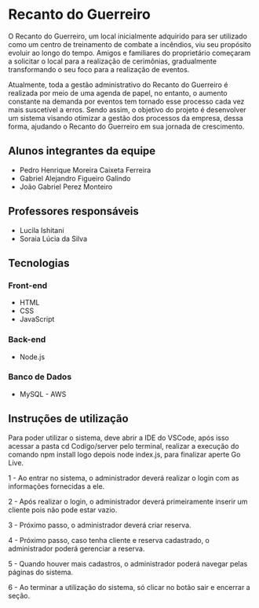 # Recanto do Guerreiro

O Recanto do Guerreiro, um local inicialmente adquirido para ser utilizado como um centro de treinamento de combate a incêndios, viu seu propósito evoluir ao longo do tempo. Amigos e familiares do proprietário começaram a solicitar o local para a realização de cerimônias, gradualmente transformando o seu foco para a realização de eventos.

Atualmente, toda a gestão administrativo do Recanto do Guerreiro é realizada por meio de uma agenda de papel, no entanto, o aumento constante na demanda por eventos tem tornado esse processo cada vez mais suscetível a erros. Sendo assim, o objetivo do projeto é desenvolver um sistema visando otimizar a gestão dos processos da empresa, dessa forma, ajudando o Recanto do Guerreiro em sua jornada de crescimento.

## Alunos integrantes da equipe

* Pedro Henrique Moreira Caixeta Ferreira
* Gabriel Alejandro Figueiro Galindo
* João Gabriel Perez Monteiro

## Professores responsáveis

* Lucila Ishitani
* Soraia Lúcia da Silva

## Tecnologias

### Front-end
- HTML
- CSS
- JavaScript

### Back-end
- Node.js
  
### Banco de Dados
- MySQL - AWS

## Instruções de utilização

Para poder utilizar o sistema, deve abrir a IDE do VSCode, após isso acessar a pasta cd Codigo/server pelo terminal, realizar a execução do comando npm install logo depois node index.js, para finalizar aperte Go Live.

1 - Ao entrar no sistema, o administrador deverá realizar o login com as informações fornecidas a ele.

2 - Após realizar o login, o administrador deverá primeiramente inserir um cliente pois não pode estar vazio.

3 - Próximo passo, o administrador deverá criar reserva.

4 - Próximo passo, caso tenha cliente e reserva cadastrado, o administrador poderá gerenciar a reserva.

5 - Quando houver mais cadastros, o administrador poderá navegar pelas páginas do sistema.

6 - Ao terminar a utilização do sistema, só clicar no botão sair e encerrar a seção.
